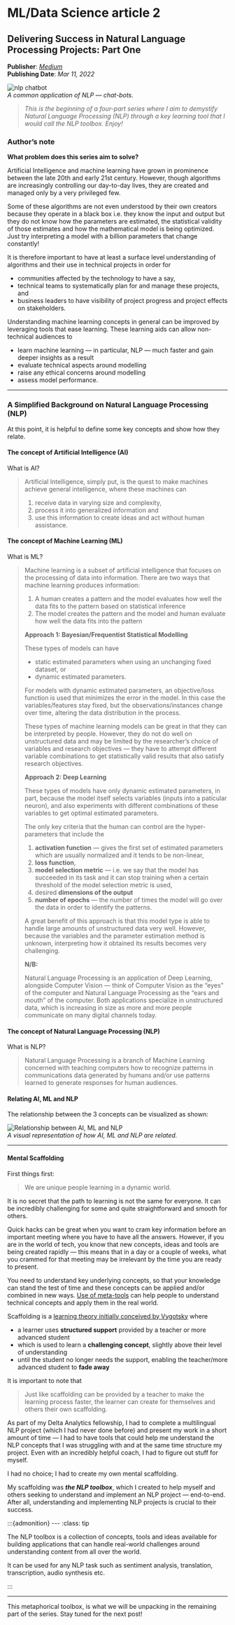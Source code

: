 # ML/Data Science article 2

## Delivering Success in Natural Language Processing Projects: Part One

**Publisher**: [*Medium*](https://medium.com/@ceethinwa/delivering-success-in-natural-language-processing-projects-part-one-40c4775cf6a9) <br>
**Publishing Date**: *Mar 11, 2022*

![nlp chatbot](../images/nlp-chatbot.svg)<br>
*A common application of NLP — chat-bots.*

> *This is the beginning of a four-part series where I aim to demystify Natural Language Processing (NLP) through a key
> learning tool that I would call the NLP toolbox. Enjoy!*

### Author’s note

**What problem does this series aim to solve?**

Artificial Intelligence and machine learning have grown in prominence between the late 20th and early 21st century.
However, though algorithms are increasingly controlling our day-to-day lives, they are created and managed only by a
very privileged few.

Some of these algorithms are not even understood by their own creators because they operate in a black box i.e. they know
the input and output but they do not know how the parameters are estimated, the statistical validity of those estimates
and how the mathematical model is being optimized. Just try interpreting a model with a billion parameters that change constantly!

It is therefore important to have at least a surface level understanding of algorithms and their use in technical projects
in order for

* communities affected by the technology to have a say,
* technical teams to systematically plan for and manage these projects, and
* business leaders to have visibility of project progress and project effects on stakeholders.

Understanding machine learning concepts in general can be improved by leveraging tools that ease learning. These learning
aids can allow non-technical audiences to

* learn machine learning — in particular, NLP — much faster and gain deeper insights as a result
* evaluate technical aspects around modelling
* raise any ethical concerns around modelling
* assess model performance.

****

### A Simplified Background on Natural Language Processing (NLP)

At this point, it is helpful to define some key concepts and show how they relate.

#### The concept of Artificial Intelligence (AI)

What is AI?

> Artificial Intelligence, simply put, is the quest to make machines achieve general intelligence, where these machines can
>
> 1. receive data in varying size and complexity,
> 2. process it into generalized information and
> 3. use this information to create ideas and act without human assistance.

#### The concept of Machine Learning (ML)

What is ML?

> Machine learning is a subset of artificial intelligence that focuses on the processing of data into information.
> There are two ways that machine learning produces information:
> 1. A human creates a pattern and the model evaluates how well the data fits to the pattern based on statistical inference
> 2. The model creates the pattern and the model and human evaluate how well the data fits into the pattern
> 
> **Approach 1: Bayesian/Frequentist Statistical Modelling**
> 
> These types of models can have
> * static estimated parameters when using an unchanging fixed dataset, or
> * dynamic estimated parameters.
> 
> For models with dynamic estimated parameters, an objective/loss function is used that minimizes the error in the model.
> In this case the variables/features stay fixed, but the observations/instances change over time, altering the data
> distribution in the process.
> 
> These types of machine learning models can be great in that they can be interpreted by people. However, they do not do
> well on unstructured data and may be limited by the researcher’s choice of variables and research objectives — they have
> to attempt different variable combinations to get statistically valid results that also satisfy research objectives.
> 
> **Approach 2: Deep Learning**
> 
> These types of models have only dynamic estimated parameters, in part, because the model itself selects variables
> (inputs into a paticular neuron), and also experiments with different combinations of these variables to get optimal
> estimated parameters.
> 
> The only key criteria that the human can control are the hyper-parameters that include the
> 1. **activation function** — gives the first set of estimated parameters which are usually normalized and it tends to be non-linear,
> 2. **loss function**,
> 3. **model selection metric** — i.e. we say that the model has succeeded in its task and it can stop training when a certain threshold of the model selection metric is used,
> 4. desired **dimensions of the output**
> 5. **number of epochs** — the number of times the model will go over the data in order to identify the patterns.
> 
> A great benefit of this approach is that this model type is able to handle large amounts of unstructured data very well.
> However, because the variables and the parameter estimation method is unknown, interpreting how it obtained its results
> becomes very challenging.
> 
> **N/B:**
> 
> Natural Language Processing is an application of Deep Learning, alongside Computer Vision — think of Computer Vision
> as the “eyes” of the computer and Natural Language Processing as the “ears and mouth” of the computer. Both applications
> specialize in unstructured data, which is increasing in size as more and more people communicate on many digital channels
> today.

#### The concept of Natural Language Processing (NLP)

What is NLP?

> Natural Language Processing is a branch of Machine Learning concerned with teaching computers how to recognize patterns
> in communications data generated by humans and/or use patterns learned to generate responses for human audiences.

#### Relating AI, ML and NLP

The relationship between the 3 concepts can be visualized as shown:

![Relationship between AI, ML and NLP](../images/ai-ml-nlp.svg) <br>
*A visual representation of how AI, ML and NLP are related.*

****

#### Mental Scaffolding

First things first:

> We are unique people learning in a dynamic world.

It is no secret that the path to learning is not the same for everyone. It can be incredibly challenging for some and
quite straightforward and smooth for others.

Quick hacks can be great when you want to cram key information before an important meeting where you have to have all the
answers. However, if you are in the world of tech, you know that new concepts, ideas and tools are being created rapidly
— this means that in a day or a couple of weeks, what you crammed for that meeting may be irrelevant by the time you are
ready to present.

You need to understand key underlying concepts, so that your knowledge can stand the test of time and these concepts can
be applied and/or combined in new ways. [Use of meta-tools](https://medium.com/accelerated-intelligence/this-is-exactly-how-you-should-train-yourself-to-be-smarter-infographic-86d0d42ad41c)
can help people to understand technical concepts and apply them in the real world.

Scaffolding is a [learning theory initially conceived by Vygotsky](https://science-education-research.com/teaching-science/constructivist-pedagogy/scaffolding-learning/) where

* a learner uses **structured support** provided by a teacher or more advanced student
* which is used to learn a **challenging concept**, slightly above their level of understanding
* until the student no longer needs the support, enabling the teacher/more advanced student to **fade away**

It is important to note that

> Just like scaffolding can be provided by a teacher to make the learning process faster, the learner can create for
> themselves and others their own scaffolding.

As part of my Delta Analytics fellowship, I had to complete a multilingual NLP project (which I had never done before)
and present my work in a short amount of time — I had to have tools that could help me understand the NLP concepts that 
I was struggling with and at the same time structure my project. Even with an incredibly helpful coach, I had to figure
out stuff for myself.

I had no choice; I had to create my own mental scaffolding.

My scaffolding was ***the NLP toolbox***, which I created to help myself and others seeking to understand and implement
an NLP project — end-to-end. After all, understanding and implementing NLP projects is crucial to their success.

:::{admonition} ---
:class: tip

The NLP toolbox is a collection of concepts, tools and ideas available for building applications that can handle real-world
challenges around understanding content from all over the world.

It can be used for any NLP task such as sentiment analysis, translation, transcription, audio synthesis etc.

:::

****

This metaphorical toolbox, is what we will be unpacking in the remaining part of the series. Stay tuned for the next post!
